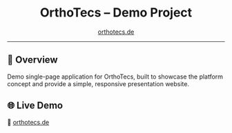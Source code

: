 <div align="center">
  <h1>OrthoTecs – Demo Project</h1>
  <a href="https://orthotecs.de" target="_blank">orthotecs.de</a>
</div>

---

## 📖 Overview
Demo single-page application for OrthoTecs, built to showcase the platform concept and provide a simple, responsive presentation website.

## 🌐 Live Demo
🔗 [orthotecs.de](https://orthotecs.de)
